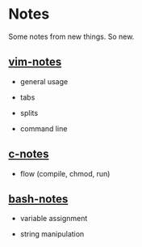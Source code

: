 # Notes

Some notes from new things. So new.

## [vim-notes](vim-notes.rst) 

* general usage

* tabs

* splits

* command line

## [c-notes](c-notes.rst)

* flow (compile, chmod, run)

## [bash-notes](bash-notes.rst)

* variable assignment

* string manipulation
